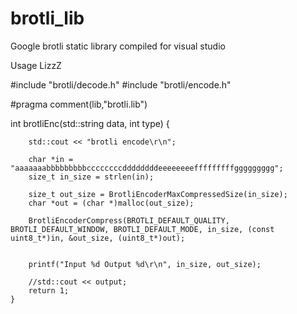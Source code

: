 # brotli_lib
Google brotli static library compiled for visual studio

Usage LizzZ


#include "brotli/decode.h"
#include "brotli/encode.h"

#pragma comment(lib,"brotli.lib")

int brotliEnc(std::string data, int type) {

		std::cout << "brotli encode\r\n";

		char *in = "aaaaaaabbbbbbbbbccccccccddddddddeeeeeeeefffffffffggggggggg";
		size_t in_size = strlen(in);

		size_t out_size = BrotliEncoderMaxCompressedSize(in_size);
		char *out = (char *)malloc(out_size);

		BrotliEncoderCompress(BROTLI_DEFAULT_QUALITY, BROTLI_DEFAULT_WINDOW, BROTLI_DEFAULT_MODE, in_size, (const uint8_t*)in, &out_size, (uint8_t*)out);


		printf("Input %d Output %d\r\n", in_size, out_size);

		//std::cout << output;
		return 1;
	}
